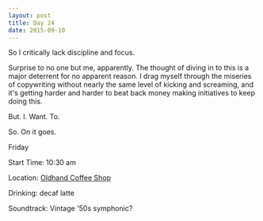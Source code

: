 ```yaml
---
layout: post
title: Day 24
date: 2015-09-10
---
```


So I critically lack discipline and focus. 

Surprise to no one but me, apparently. The thought of diving in to this is a major deterrent for no apparent reason. I drag myself through the miseries of copywriting without nearly the same level of kicking and screaming, and it's getting harder and harder to beat back money making initiatives to keep doing this. 

But. I. Want. To.

So. On it goes.


Friday

Start Time: 10:30 am

Location: <a href="http://www.oldhandcoffee.com">Oldhand Coffee Shop</a>

Drinking: decaf latte

Soundtrack: Vintage '50s symphonic?
